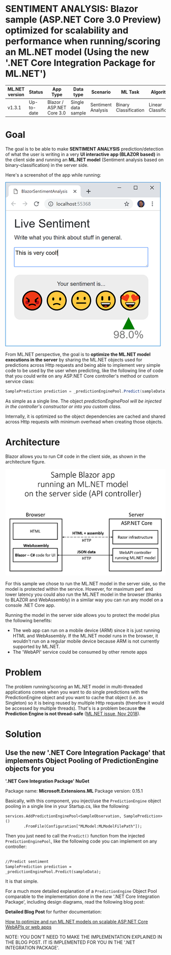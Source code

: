 

# SENTIMENT ANALYSIS: Blazor sample (ASP.NET Core 3.0 Preview) optimized for scalability and performance when running/scoring an ML.NET model (Using the new '.NET Core Integration Package for ML.NET')


| ML.NET version | Status     | App Type                  | Data type          | Scenario           | ML Task               | Algorithms            |
|----------------|------------|---------------------------|--------------------|--------------------|-----------------------|-----------------------|
| v1.3.1         | Up-to-date | Blazor / ASP.NET Core 3.0 | Single data sample | Sentiment Analysis | Binary Classification | Linear Classification |

# Goal

The goal is to be able to make **SENTIMENT ANALYSIS** prediction/detection of what the user is writing in a very **UI interactive app (BLAZOR based)** in the client side and running an **ML.NET model** (Sentiment analysis based on binary-classification) in the server side.

Here's a screenshot of the app while running:

![Blazor App running](./Images/blazor-app-running.png)

From ML.NET perspective, the goal is to **optimize the ML.NET model executions in the server** by sharing the ML.NET objects used for predictions across Http requests and being able to implement very simple code to be used by the user when predicting, like the following line of code that you could write on any ASP.NET Core controller's method or custom service class:

```cs
SamplePrediction prediction = _predictionEnginePool.Predict(sampleData);
```

As simple as a single line. The object _predictionEnginePool will be injected in the controller's constructor or into you custom class._ 

Internally, it is optimized so the object dependencies are cached and shared across Http requests with minimum overhead when creating those objects.

# Architecture

Blazor allows you to run C# code in the client side, as shown in the architecture figure.

![Blazor App Architecture](./Images/blazor-app-architecture.png)

For this sample we chose to run the ML.NET model in the server side, so the model is protected within the service. However, for maximum perf and lower latency you could also run the ML.NET model in the browser (thanks to BLAZOR and WebAssembly) in a similar way you can run any model on a console .NET Core app.

Running the model in the server side allows you to protect the model plus the following benefits:

- The web app can run on a mobile device (ARM) since it is just running HTML and WebAssembly. If the ML.NET model runs in the browser, it wouldn't run on a regular mobile device because ARM is not currently supported by ML.NET.
- The 'WebAPI' service could be consumed by other remote apps


# Problem

The problem running/scoring an ML.NET model in multi-threaded applications comes when you want to do single predictions with the PredictionEngine object and you want to cache that object (i.e. as Singleton) so it is being reused by multiple Http requests (therefore it would be accessed by multiple threads). That's is a problem because **the Prediction Engine is not thread-safe** ([ML.NET issue, Nov 2018](https://github.com/dotnet/machinelearning/issues/1718)).

# Solution

## Use the new '.NET Core Integration Package' that implements Object Pooling of PredictionEngine objects for you 

**'.NET Core Integration Package' NuGet**

Package name: **Microsoft.Extensions.ML**
Package version: 0.15.1

Basically, with this component, you inject/use the `PredictionEngine` object pooling in a single line in your Startup.cs, like the following:

```CSharp
services.AddPredictionEnginePool<SampleObservation, SamplePrediction>()
        .FromFile(Configuration["MLModel:MLModelFilePath"]);
```

Then you just need to call the `Predict()` function from the injected `PredictionEnginePool`, like the following code you can implement on any controller:

```CSharp

//Predict sentiment
SamplePrediction prediction = _predictionEnginePool.Predict(sampleData);
```

It is that simple.

For a much more detailed explanation of a `PredictionEngine` Object Pool comparable to the implementation done in the new '.NET Core Integration Package', including design diagrams, read the following blog post:

**Detailed Blog Post** for further documentation:

[How to optimize and run ML.NET models on scalable ASP.NET Core WebAPIs or web apps](https://devblogs.microsoft.com/cesardelatorre/how-to-optimize-and-run-ml-net-models-on-scalable-asp-net-core-webapis-or-web-apps/)

NOTE: YOU DON'T NEED TO MAKE THE IMPLEMENTATION EXPLAINED IN THE BLOG POST.
IT IS IMPLEMENTED FOR YOU IN THE '.NET INTEGRATION PACKAGE'.
